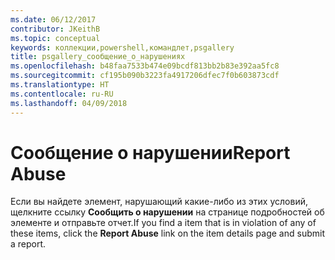 ```yaml
---
ms.date: 06/12/2017
contributor: JKeithB
ms.topic: conceptual
keywords: коллекции,powershell,командлет,psgallery
title: psgallery_сообщение_о_нарушениях
ms.openlocfilehash: b48faa7533b474e09bcdf813bb2b83e392aa5fc8
ms.sourcegitcommit: cf195b090b3223fa4917206dfec7f0b603873cdf
ms.translationtype: HT
ms.contentlocale: ru-RU
ms.lasthandoff: 04/09/2018
---
```

# <a name="report-abuse"></a><span data-ttu-id="fb4d2-103">Сообщение о нарушении</span><span class="sxs-lookup"><span data-stu-id="fb4d2-103">Report Abuse</span></span>

<span data-ttu-id="fb4d2-104">Если вы найдете элемент, нарушающий какие-либо из этих условий, щелкните ссылку **Сообщить о нарушении** на странице подробностей об элементе и отправьте отчет.</span><span class="sxs-lookup"><span data-stu-id="fb4d2-104">If you find a item that is in violation of any of these items, click the **Report Abuse** link on the item details page and submit a report.</span></span>